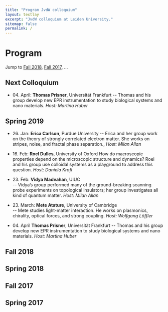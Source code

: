 ```yaml
---
title: "Program JvdW colloquium"
layout: textlay
excerpt: "JvdW colloquium at Leiden University."
sitemap: false
permalink: /
---
```



# Program

Jump to  [Fall 2018](#fall-2018),  [Fall 2017](#fall-2017),  ...

## Next Colloquium
- 04\. April:  __Thomas Prisner__,  Universität Frankfurt
-- Thomas and his group develop new EPR instrumentation to study biological systems and nano materials. _Host: Martina Huber_


## Spring 2019
- 26\. Jan:		__Erica Carlson__,	Purdue University 
-- Erica and her group work on the theory of strongly correlated electron matter. She works on stripes, noise, and fractal phase separation., _Host: Milan Allan_

- 16\. Feb:	__Roel Dulles__,	University of Oxford
  How do macroscopic properties depend on the microscopic structure and dynamics? Roel and his group use colloidal systems as a playground to address this question. _Host: Daniela Kraft_

- 23\. Feb:		__Vidya Madvahan__,	UIUC	
-- Vidya’s group performed many of the ground-breaking scanning probe experiments on topological insulators; her group investigates all kind of quantum matter. _Host: Milan Allan_

- 23\. March:  __Mete Atature__,		University of Cambridge		
-- Mete studies light-matter interaction. He works on plasmonics, chirality, optical forces, and strong coupling. _Host: Wolfgang Löffler_

- 04\. April	__Thomas Prisner__,		Universität Frankfurt
-- Thomas and his group develop new EPR instrumentation to study biological systems and nano materials. _Host: Martina Huber_


## Fall 2018

## Spring 2018

## Fall 2017

## Spring 2017











